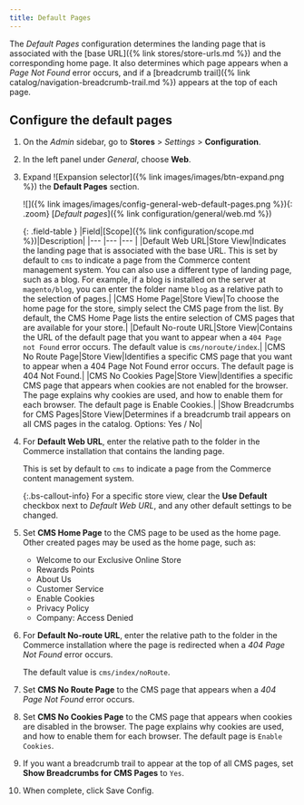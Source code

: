 ```yaml
---
title: Default Pages
---
```


The _Default Pages_ configuration determines the landing page that is associated with the [base URL]({% link stores/store-urls.md %}) and the corresponding home page. It also determines which page appears when a _Page Not Found_ error occurs, and if a [breadcrumb trail]({% link catalog/navigation-breadcrumb-trail.md %}) appears at the top of each page.

## Configure the default pages

1. On the _Admin_ sidebar, go to  **Stores** > _Settings_ > **Configuration**.

1. In the left panel under _General_, choose **Web**.

1. Expand ![Expansion selector]({% link images/images/btn-expand.png %}) the **Default Pages** section.

   ![]({% link images/images/config-general-web-default-pages.png %}){: .zoom}
   [_Default pages_]({% link configuration/general/web.md %})

   {: .field-table }
   |Field|[Scope]({% link configuration/scope.md %})|Description|
   |--- |--- |--- |
   |Default Web URL|Store View|Indicates the landing page that is associated with the base URL. This is set by default to `cms` to indicate a page from the Commerce content management system. You can also use a different type of landing page, such as a blog. For example, if a blog is installed on the server at `magento/blog`, you can enter the folder name `blog` as a relative path to the selection of pages.|
   |CMS Home Page|Store View|To choose the home page for the store, simply select the CMS page from the list. By default, the CMS Home Page lists the entire selection of CMS pages that are available for your store.|
   |Default No-route URL|Store View|Contains the URL of the default page that you want to appear when a `404 Page not Found` error occurs. The default value is `cms/noroute/index`.|
   |CMS No Route Page|Store View|Identifies a specific CMS page that you want to appear when a 404 Page Not Found error occurs. The default page is 404 Not Found.|
   |CMS No Cookies Page|Store View|Identifies a specific CMS page that appears when cookies are not enabled for the browser. The page explains why cookies are used, and how to enable them for each browser. The default page is Enable Cookies.|
   |Show Breadcrumbs for CMS Pages|Store View|Determines if a breadcrumb trail appears on all CMS pages in the catalog. Options: Yes / No|

1. For **Default Web URL**, enter the relative path to the folder in the Commerce installation that contains the landing page.

   This is set by default to `cms` to indicate a page from the Commerce content management system.

   {:.bs-callout-info}
   For a specific store view, clear the **Use Default** checkbox next to _Default Web URL_, and any other default settings to be changed.

1. Set **CMS Home Page** to the CMS page to be used as the home page. Other created pages may be used as the home page, such as:

   - Welcome to our Exclusive Online Store
   - Rewards Points
   - About Us
   - Customer Service
   - Enable Cookies
   - Privacy Policy
   - Company: Access Denied

1. For **Default No-route URL**, enter the relative path to the folder in the Commerce installation where the page is redirected when a _404 Page Not Found_ error occurs.

   The default value is `cms/index/noRoute`.

1. Set **CMS No Route Page** to the CMS page that appears when a _404 Page Not Found_ error occurs.

1. Set **CMS No Cookies Page** to the CMS page that appears when cookies are disabled in the browser. The page explains why cookies are used, and how to enable them for each browser. The default page is `Enable Cookies`.

1. If you want a breadcrumb trail to appear at the top of all CMS pages, set **Show Breadcrumbs for CMS Pages** to `Yes`.

1. When complete, click <span class="btn">Save Config</span>.
